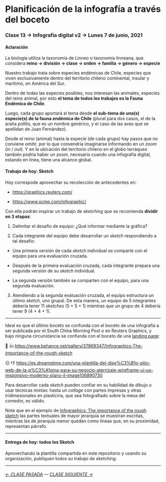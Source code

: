 # Planificación de la infografía a través del boceto

### Clase 13 →  Infografía digital v2 → Lunes 7 de junio, 2021

#### Aclaración

La biología utiliza la taxonomía de Linneo o taxonomía linneana, que considera **reino → división → clase → orden → familia → género → especie**

Nuestro trabajo trata sobre especies endémicas de Chile, especies que viven exclusivamente dentro del territorio chileno continental, insular y marítimo, en América del Sur.

Dentro de todas las especies posibles, nos interesan las animales, especies del reino animal, por esto **el tema de todos los trabajos es la Fauna Endémica de Chile**.

Luego, cada grupo aportará al tema desde **el sub-tema de una(s) especie(s) de la fauna endémica de Chile** (plural para dos casos, el de la araña pollito, que es un nombre genérico, y el caso de las aves que se apellidan de Juan Fernández).

Desde el reino (animal) hasta la especie (de cada grupo) hay pasos que no conviene omitir, por lo que convendría imaginarse informando en un *zoom* (*in* / *out*). Y en la ubicación del territorio chileno en el globo terráqueo también podría haber un *zoom*, necesario cuando una infografía digital, estando en línea, tiene una alcance global.

#### Trabajo de hoy: Sketch

Hoy correspode aprovechar su recolección de antecedentes en:

- https://graphics.reuters.com/

- https://www.scmp.com/infographic/

Con ella podrán inspirar un trabajo de *sketching* que se recomienda **dividir en 3 etapas**: 

1. Delimitar el desafío de equipo: ¿Qué informar mediante la gráfica?

2. Cada integrante del equipo debe desarrollar un *sketch* respondiendo a tal desafío:
 
- Una primera versión de cada *sketch* individual se comparte con el equipo para una evaluación cruzada.

- Después de la primera evaluación cruzada, cada integrante prepara una segunda versión de su *sketch* individual.

- La segunda versión también se comparten con el equipo, para una segunda evaluación.

3. Atendiendo a la segunda evaluación cruzada, el equipo estructura un último *sketch*, uno grupal. De esta manera, un equipo de 5 integrantes debería tener  11 *sketches* (5 + 5 + 1) mientras que un grupo de 4 debería tener 9 (4 + 4 + 1).

- - - - - - - -

Ideal es que el último boceto se confunda con el boceto de una infografía a ser publicada por el South China Morning Post o en Reuters Graphics, y bajo ninguna circunstancia se confunda con el boceto de una [landing page](https://startbootstrap.com/themes/landing-pages):

🙂  👍  https://www.behance.net/gallery/37869347/Infographics-The-importance-of-the-rough-sketch

☹️  👎  https://es.dreamstime.com/una-plantilla-del-dise%C3%B1o-sitio-web-de-la-p%C3%A1gina-para-su-negocio-aterrizaje-wireframe-ui-ux-responsivo-moderno-plano-il-image106890730

Para desarrollar cada *sketch* pueden confiar en su habilidad de dibujo o usar técnicas mixtas: hasta un *collage* con partes impresas y otras tridimesionales en plasticina, que sea fotografiado sobre la mesa del comedor, es válido.

Note que en el ejemplo de [Infographics: The importance of the rough sketch](https://www.behance.net/gallery/37869347/Infographics-The-importance-of-the-rough-sketch) las partes textuales de mayor jerarquía se muestran escritas, mientras las de jerarquía menor quedan como líneas que, en su proximidad, representan párrafo.

- - - - - - - -

#### Entrega de hoy: todos los Sketch

Aprovechando la plantilla compartida en este repositorio y usando su organización, publiquen todos su trabajo de *sketching*.




- - - - - - - - - - - 

###### [← CLASE PASADA](https://github.com/profesorfaco/dno075-2021/tree/main/clase-12) — [CLASE SIGUIENTE →](https://github.com/profesorfaco/dno075-2021/tree/main/clase-14) 
